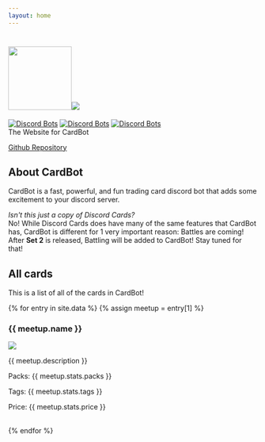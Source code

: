 ```yaml
---
layout: home
---
```

# <img src="https://card-bot.github.io/assets/image.png" height="128" width="128"><img src="https://card-bot.github.io/assets/logo.png">
[![Discord Bots](https://discordbots.org/api/widget/status/372166132301561866.svg?noavatar=true)](https://discordbots.org/bot/372166132301561866) [![Discord Bots](https://discordbots.org/api/widget/lib/372166132301561866.svg?noavatar=true)](https://discordbots.org/bot/372166132301561866) [![Discord Bots](https://discordbots.org/api/widget/owner/372166132301561866.svg?noavatar=true)](https://discordbots.org/bot/372166132301561866)<br>
The Website for CardBot

<a href="https://github.com/ZippyMagician/CardBot">Github Repository</a>

## About CardBot
CardBot is a fast, powerful, and fun trading card discord bot that adds some excitement to your discord server.

_Isn't this just a copy of Discord Cards?_<br>
No! While Discord Cards does have many of the same features that CardBot has, CardBot is different for 1 very important reason:
Battles are coming! After **Set 2** is released, Battling will be added to CardBot! Stay tuned for that!

## All cards
This is a list of all of the cards in CardBot!

{% for entry in site.data %}
  {% assign meetup = entry[1] %}
  <h3>{{ meetup.name }}</h3>
  <img src={{ meetup.link }}></img>
  <p>{{ meetup.description }}</p>
  <p>Packs: {{ meetup.stats.packs }}</p>
  <p>Tags: {{ meetup.stats.tags }}</p>
  <p>Price: {{ meetup.stats.price }}</p>
  <br />
{% endfor %}
